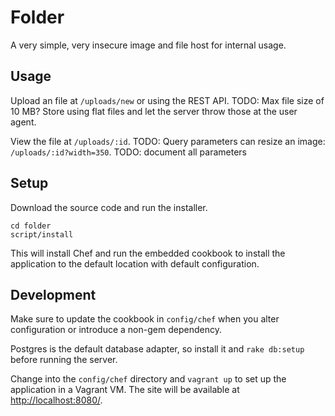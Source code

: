 # Folder

A very simple, very insecure image and file host for internal usage.

## Usage

Upload an file at `/uploads/new` or using the REST API.
TODO: Max file size of 10 MB? Store using flat files and let the server throw those at the user agent.

View the file at `/uploads/:id`.
TODO: Query parameters can resize an image: `/uploads/:id?width=350`.
TODO: document all parameters

## Setup

Download the source code and run the installer.

    cd folder
    script/install

This will install Chef and run the embedded cookbook to install the application to the default location with default configuration.

## Development

Make sure to update the cookbook in `config/chef` when you alter configuration or introduce a non-gem dependency.

Postgres is the default database adapter, so install it and `rake db:setup` before running the server.

Change into the `config/chef` directory and `vagrant up` to set up the application in a Vagrant VM.
The site will be available at [http://localhost:8080/](http://localhost:8080/).
